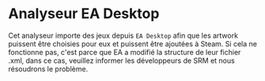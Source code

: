 # Analyseur EA Desktop

Cet analyseur importe des jeux depuis `EA Desktop` afin que les artwork puissent être choisies pour eux et puissent être ajoutées à Steam. Si cela ne fonctionne pas, c'est parce que EA a modifié la structure de leur fichier .xml, dans ce cas, veuillez informer les développeurs de SRM et nous résoudrons le problème.

